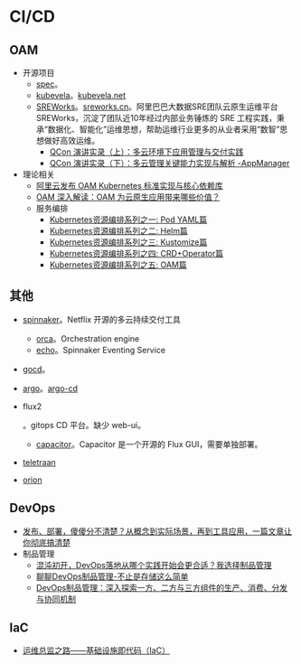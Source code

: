 # CI/CD

## OAM

* 开源项目
  * [spec](https://github.com/oam-dev/spec)。
  * [kubevela](https://github.com/kubevela/kubevela)。[kubevela.net](https://kubevela.net/zh/)
  * [SREWorks](https://github.com/alibaba/SREWorks)。[sreworks.cn](https://sreworks.cn/)。阿里巴巴大数据SRE团队云原生运维平台 SREWorks，沉淀了团队近10年经过内部业务锤炼的 SRE 工程实践，秉承“数据化、智能化”运维思想，帮助运维行业更多的从业者采用“数智”思想做好高效运维。
    * [QCon 演讲实录（上）：多云环境下应用管理与交付实践](https://xie.infoq.cn/article/330fa3e9327c0836f193ba9b0)
    * [QCon 演讲实录（下）：多云管理关键能力实现与解析 -AppManager](https://xie.infoq.cn/article/ccf591830b980db73d0e5af9c)
* 理论相关
  * [阿里云发布 OAM Kubernetes 标准实现与核心依赖库](https://mp.weixin.qq.com/s/YWPgNgr-WHd-ORvtJXp62A)
  * [OAM 深入解读：OAM 为云原生应用带来哪些价值？](https://developer.aliyun.com/article/744417)
  * 服务编排
    * [Kubernetes资源编排系列之一: Pod YAML篇](https://mp.weixin.qq.com/s?__biz=MzUwOTkwNzQxMg==&mid=2247485027&idx=1&sn=6d1371244d5c05203c0d5be78a27cd32&chksm=f90a5ed8ce7dd7cefcf19974f0e8d6c1cdeddf1e1c6ca45cdbefbeab669a30511cfa7e6da334&mpshare=1&scene=1&srcid=0319uWVYWokg3J4TuImH6imU&sharer_shareinfo=7286f71d67c3da15cd9ced0b5a609ec3&sharer_shareinfo_first=7286f71d67c3da15cd9ced0b5a609ec3&version=4.1.10.99312&platform=mac#rd)
    * [Kubernetes资源编排系列之二: Helm篇](https://mp.weixin.qq.com/s?__biz=MzUwOTkwNzQxMg==&mid=2247485073&idx=1&sn=ba1ced10c1941ee859632b55c3b8fcaa&chksm=f90a5e2ace7dd73c501318ce4358c58f651c06ccccc2eda2301b3374c6795f3ca8e936a09734&mpshare=1&scene=1&srcid=03190G17UN1VLeSiAAanZc7C&sharer_shareinfo=2092d771e8d85123066a653e44b782d9&sharer_shareinfo_first=2092d771e8d85123066a653e44b782d9&version=4.1.10.99312&platform=mac#rd)
    * [Kubernetes资源编排系列之三: Kustomize篇](https://mp.weixin.qq.com/s?__biz=MzUwOTkwNzQxMg==&mid=2247485126&idx=1&sn=2b28ab0bc1c6d93ba2181f0c11e1bc42&chksm=f90a5e7dce7dd76b581aa8aa2830ddb0f6a94b54ef662dff97b5b1b9bcf7015f9adfbac0a916&mpshare=1&scene=1&srcid=0319I8Yzen2kbpBmzD8Y9jZ5&sharer_shareinfo=4e494dfcc3c0bb48029f95ebe198cf38&sharer_shareinfo_first=4e494dfcc3c0bb48029f95ebe198cf38&version=4.1.10.99312&platform=mac#rd)
    * [Kubernetes资源编排系列之四: CRD+Operator篇](https://mp.weixin.qq.com/s?__biz=MzUwOTkwNzQxMg==&mid=2247485151&idx=1&sn=e2ec08bc1ccbe27ba4b9cbb14c841d40&chksm=f90a5e64ce7dd772849d149a371ce87d5226582ea726d79127fee0657264ad164ac9921b9c1e&mpshare=1&scene=1&srcid=0319mte6jyvOIYzrnul334bp&sharer_shareinfo=80e53b5f453ee5108d5e4d726ab254ee&sharer_shareinfo_first=80e53b5f453ee5108d5e4d726ab254ee&version=4.1.10.99312&platform=mac#rd)
    * [Kubernetes资源编排系列之五: OAM篇](https://mp.weixin.qq.com/s?__biz=MzUwOTkwNzQxMg==&mid=2247485175&idx=1&sn=61ed0bdc1141e4fe98ca53c959c3cbed&chksm=f90a5e4cce7dd75a3ba75d3ed530ad6f234b6c9b979054f45222da8df2106d67ad420c020a02&mpshare=1&scene=1&srcid=03193XfA6ej728rsvMFKSDq4&sharer_shareinfo=f825f7f093cc53f55ba215542765d8c1&sharer_shareinfo_first=f825f7f093cc53f55ba215542765d8c1&version=4.1.10.99312&platform=mac&poc_token=HEkH-WWjNxmvh6z3OXltOPzth0U4RSVtVYs42ygx)

## 其他

* [spinnaker](https://github.com/spinnaker)。Netflix 开源的多云持续交付工具

  * [orca](https://github.com/spinnaker/orca)。Orchestration engine
  * [echo](https://github.com/spinnaker/echo)。Spinnaker Eventing Service

* [gocd](https://github.com/gocd/gocd)。

* [argo](https://argoproj.github.io/)。[argo-cd](https://argo-cd.readthedocs.io/en/stable/)

* flux2

  。gitops CD 平台。缺少 web-ui。

  - [capacitor](https://github.com/gimlet-io/capacitor)。Capacitor 是一个开源的 Flux GUI，需要单独部署。

* [teletraan](https://github.com/pinterest/teletraan)

* [orion](https://github.com/pinterest/orion)

## DevOps

* [发布、部署，傻傻分不清楚？从概念到实际场景，再到工具应用，一篇文章让你彻底搞清楚](https://mp.weixin.qq.com/s/5DrTyGOX2pEKBCyJ0_pXNg)
* 制品管理
  * [混沌初开，DevOps落地从哪个实践开始会更合适？我选择制品管理](https://mp.weixin.qq.com/s/ZYmeclR-KoZA2NqbhmOSIw)
  * [聊聊DevOps制品管理-不止是存储这么简单](https://mp.weixin.qq.com/s/8DRCIt_VVu9sX4RSoTea-Q)
  * [DevOps制品管理：深入探索一方、二方与三方组件的生产、消费、分发与协同机制](https://mp.weixin.qq.com/s?__biz=MzI1OTYyMzE4OQ==&mid=2247485351&idx=1&sn=6c232df50924b5229f4a800656ad7808&chksm=eb803b06bce458f4937f00efca578afc710d649c8204a734178cfee873d2bff6eb144ab4a1ac&scene=132&exptype=timeline_recommend_article_extendread_samebiz&show_related_article=1&subscene=0&scene=132#wechat_redirect)

## IaC

* [运维总监之路——基础设施即代码（IaC）](https://mp.weixin.qq.com/s/R8yQaA0H82ZTwUw6nqZrrw)